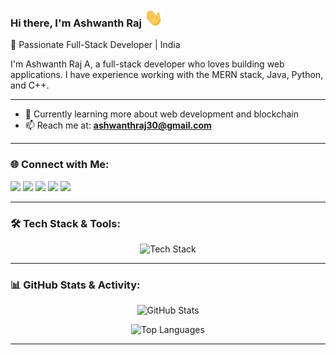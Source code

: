 ### Hi there, I'm **Ashwanth Raj** <img src="https://raw.githubusercontent.com/ABSphreak/ABSphreak/master/gifs/Hi.gif" width="30px">

🚀 Passionate Full-Stack Developer | India 

I'm Ashwanth Raj A, a full-stack developer who loves building web applications. I have experience working with the MERN stack, Java, Python, and C++.

---

- 🌱 Currently learning more about web development and blockchain
- 📫 Reach me at: **[ashwanthraj30@gmail.com](mailto:ashwanthraj30@gmail.com)**

---

### 🌐 Connect with Me:
<p align="left">
<a href="https://x.com/Ashwanth_30" target="_blank"><img src="https://img.shields.io/badge/Twitter-%231DA1F2.svg?&style=for-the-badge&logo=twitter&logoColor=white"/></a>
<a href="https://www.linkedin.com/in/ashwanth30/" target="_blank"><img src="https://img.shields.io/badge/LinkedIn-%230077B5.svg?&style=for-the-badge&logo=linkedin&logoColor=white"/></a>
<a href="https://www.hackerrank.com/profile/2212087_Ashwanth" target="_blank"><img src="https://img.shields.io/badge/HackerRank-2EC866?style=for-the-badge&logo=HackerRank&logoColor=white"/></a>
<a href="https://leetcode.com/u/Ashwanth_Raj30/" target="_blank"><img src="https://img.shields.io/badge/LeetCode-FFA116?style=for-the-badge&logo=leetcode&logoColor=white"/></a>
<a href="https://www.geeksforgeeks.org/user/ashwantf304/" target="_blank"><img src="https://img.shields.io/badge/GeeksforGeeks-2F8D46?style=for-the-badge&logo=GeeksforGeeks&logoColor=white"/></a>
</p>

---

### 🛠️ Tech Stack & Tools:
<p align="center">
  <img src="https://skillicons.dev/icons?i=c,cpp,java,python,html,css,javascript,nodejs,expressjs,angular,react,mongodb,mysql,tailwind,bootstrap" alt="Tech Stack"/>
</p>

---

### 📊 GitHub Stats & Activity:

<p align="center">
  <img src="https://github-readme-stats.vercel.app/api?username=Ashwanth-Raj&show_icons=true&theme=dark&hide_border=true" alt="GitHub Stats"/>
</p>

<p align="center">
  <img src="https://github-readme-stats.vercel.app/api/top-langs/?username=Ashwanth-Raj&layout=compact&theme=dark&hide_border=true" alt="Top Languages"/>
</p>

---
